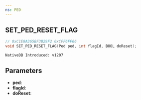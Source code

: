 ```yaml
---
ns: PED
---
```

## SET_PED_RESET_FLAG

```c
// 0xC1E8A365BF3B29F2 0xCFF6FF66
void SET_PED_RESET_FLAG(Ped ped, int flagId, BOOL doReset);
```

```
NativeDB Introduced: v1207
```

## Parameters
* **ped**:
* **flagId**:
* **doReset**:
